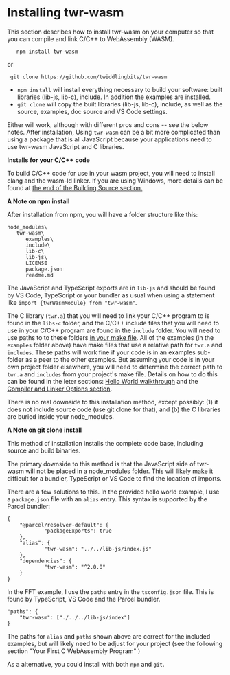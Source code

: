 <h1>Installing twr-wasm</h1>
This section describes how to install twr-wasm on your computer so that you can compile and link C/C++ to WebAssembly (WASM).

~~~
   npm install twr-wasm
~~~
or
~~~
 git clone https://github.com/twiddlingbits/twr-wasm
~~~

- `npm install` will install everything necessary to build your software: built libraries (lib-js, lib-c), include.  In addition the examples are installed.
- `git clone` will copy the built libraries (lib-js, lib-c), include, as well as the source, examples, doc source and VS Code settings.

Either will work, although with different pros and cons -- see the below notes.  After installation, Using `twr-wasm` can be a bit more complicated than using a package that is all JavaScript because your applications need to use twr-wasm JavaScript and C libraries.

**Installs for your C/C++ code**

  To build C/C++ code for use in your wasm project, you will need to install clang and the wasm-ld linker.  If you are using Windows, more details can be found at [the end of the Building Source section.](../more/building.md)

**A Note on npm install**

After installation from npm, you will have a folder structure like this:

~~~
node_modules\
   twr-wasm\
      examples\
      include\
      lib-c\
      lib-js\
      LICENSE
      package.json
      readme.md
~~~
The JavaScript and TypeScript exports are in `lib-js` and should be found by VS Code, TypeScript or your bundler as usual when using a statement like `import {twrWasmModule} from "twr-wasm"`.  

The C library (`twr.a`) that you will need to link your C/C++ program to is found in the `libs-c` folder, and the C/C++ include files that you will need to use in your C/C++ program are found in the `include` folder.   You will need to use paths to to these folders [in your make file](compiler-opts.md).  All of the examples (in the `examples` folder above) have make files that use a relative path for `twr.a` and `includes`. These paths will work fine if your code is in an examples sub-folder as a peer to the other examples.  But assuming your code is in your own project folder elsewhere, you will need to determine the correct path to `twr.a` and `includes` from your project's make file.  Details on how to do this can be found in the leter sections: [Hello World walkthrough](../gettingstarted/helloworld.md) and the [Compiler and Linker Options section](../gettingstarted/compiler-opts.md).

There is no real downside to this installation method, except possibly: (1) it does not include source code (use git clone for that), and (b) the C libraries are buried inside your node_modules.

**A Note on git clone install**

This method of installation installs the complete code base, including source and build binaries.   

The primary downside to this method is that the JavaScript side of twr-wasm will not be placed in a node_modules folder. This will likely make it difficult for a bundler, TypeScript or VS Code to find the location of imports.

There are a few solutions to this.  In the provided hello world example, I use a `package.json` file with an `alias` entry.  This syntax is supported by the Parcel bundler:

~~~
{
	"@parcel/resolver-default": {
			"packageExports": true
	},
	"alias": {
			"twr-wasm": "../../lib-js/index.js"
	},
	"dependencies": {
			"twr-wasm": "^2.0.0"
	}
}
~~~

In the FFT example, I use the `paths` entry in the `tsconfig.json` file.  This is found by TypeScript, VS Code and the Parcel bundler.

~~~
"paths": {
	"twr-wasm": ["./../../lib-js/index"]
}
~~~

The paths for `alias` and `paths` shown above are correct for the included examples, but will likely need to be adjust for your project (see the following section "Your First C WebAssembly Program" )

As a alternative, you could install with both `npm` and `git`.
